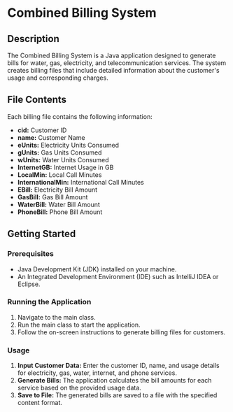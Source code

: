 # Combined Billing System

## Description
The Combined Billing System is a Java application designed to generate bills for water, gas, electricity, and telecommunication services. The system creates billing files that include detailed information about the customer's usage and corresponding charges.

## File Contents
Each billing file contains the following information:
- **cid:** Customer ID
- **name:** Customer Name
- **eUnits:** Electricity Units Consumed
- **gUnits:** Gas Units Consumed
- **wUnits:** Water Units Consumed
- **InternetGB:** Internet Usage in GB
- **LocalMin:** Local Call Minutes
- **InternationalMin:** International Call Minutes
- **EBill:** Electricity Bill Amount
- **GasBill:** Gas Bill Amount
- **WaterBill:** Water Bill Amount
- **PhoneBill:** Phone Bill Amount

## Getting Started

### Prerequisites
- Java Development Kit (JDK) installed on your machine.
- An Integrated Development Environment (IDE) such as IntelliJ IDEA or Eclipse.

### Running the Application
1. Navigate to the main class.
2. Run the main class to start the application.
3. Follow the on-screen instructions to generate billing files for customers.

### Usage
1. **Input Customer Data:** Enter the customer ID, name, and usage details for electricity, gas, water, internet, and phone services.
2. **Generate Bills:** The application calculates the bill amounts for each service based on the provided usage data.
3. **Save to File:** The generated bills are saved to a file with the specified content format.
